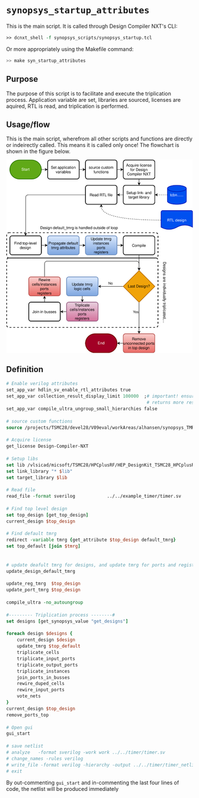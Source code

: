 # ```synopsys_startup_attributes```

This is the main script. It is called through Design Compiler NXT's CLI:

```tcl
>> dcnxt_shell -f synopsys_scripts/synopsys_startup.tcl
```

Or more appropriately using the Makefile command:

```bash
>> make syn_startup_attributes
```

## Purpose

The purpose of this script is to facilitate and execute the triplication process. Application variable are set, libraries are sourced, licenses are aquired, RTL is read, and triplication is performed.

## Usage/flow

This is the main script, wherefrom all other scripts and functions are directly or indeirectly called. This means it is called only once! The flowchart is shown in the figure below.

<picture>
  <source media="(prefers-color-scheme: dark)" srcset="figures/dark-mode/flowchart_v3.drawio.svg">
  <img alt="Flowchart" src="figures/light-mode/flowchart_v3.drawio.svg">
</picture>

## Definition

```tcl
# Enable verilog attributes
set_app_var hdlin_sv_enable_rtl_attributes true
set_app_var collection_result_display_limit 100000  ;# important! ensures searching functions 
                                                     # returns more results than the first 100
set_app_var compile_ultra_ungroup_small_hierarchies false

# source custom functions
source /projects/TSMC28/devel28/V09eval/workAreas/alhansen/synopsys_TMR_test/libs/tmrg_lib.tcl

# Acquire license
get_license Design-Compiler-NXT

# Setup libs
set lib /vlsicad/micsoft/TSMC28/HPCplusRF/HEP_DesignKit_TSMC28_HPCplusRF_v1.1/TSMCHOME/digital/Front_End/timing_power_noise/NLDM/tcbn28hpcplusbwp7t30p140_180a/tcbn28hpcplusbwp7t30p140ffg0p88v0c.db
set link_library "* $lib"
set target_library $lib

# Read file
read_file -format sverilog            ../../example_timer/timer.sv

# Find top level design
set top_design [get_top_design]
current_design $top_design

# Find default tmrg
redirect -variable tmrg {get_attribute $top_design default_tmrg}
set top_default [join $tmrg]


# update deafult tmrg for designs, and update tmrg for ports and registers (non-overriding)
update_design_default_tmrg

update_reg_tmrg  $top_design
update_port_tmrg $top_design

compile_ultra -no_autoungroup

#--------- Triplication process --------#
set designs [get_synopsys_value "get_designs"]

foreach design $designs {
    current_design $design
    update_tmrg $top_default
    triplicate_cells
    triplicate_input_ports
    triplicate_output_ports
    triplicate_instances
    join_ports_in_busses
    rewire_duped_cells
    rewire_input_ports
    vote_nets
}
current_design $top_design
remove_ports_top

# Open gui
gui_start 

# save netlist
# analyze   -format sverilog -work work ../../timer/timer.sv 
# change_names -rules verilog
# write_file -format verilog -hierarchy -output ../../timer/timer_netlist.v 
# exit
```

By out-commenting ```gui_start``` and in-commenting the last four lines of code, the netlist will be produced immediately
